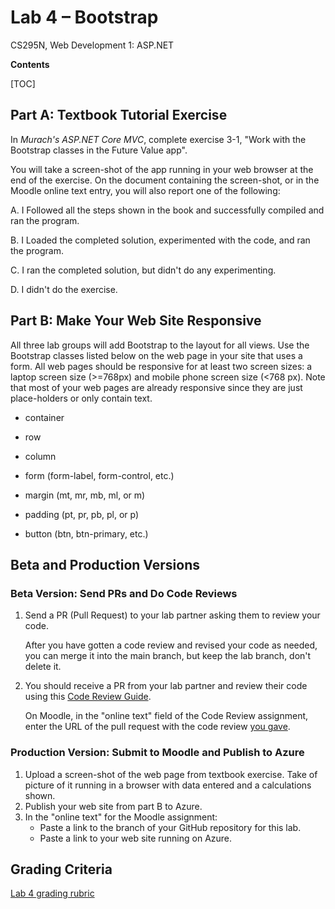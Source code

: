 # Lab 4 – Bootstrap
 CS295N, Web Development 1: ASP.NET

**Contents**

[TOC]

## Part A: Textbook Tutorial Exercise

In *Murach's ASP.NET Core MVC*, complete exercise 3-1, "Work with the Bootstrap classes in the Future Value app". 

You will take a screen-shot of the app running in your web browser at the end of the exercise. On the document containing the screen-shot, or in the Moodle online text entry,  you will also report one of the following:

A. I Followed all the steps shown in the book and successfully compiled and ran the program.

B. I Loaded the completed solution, experimented with the code, and ran the program.

C. I ran the completed solution, but didn't do any experimenting.

D. I didn't do the exercise.



## Part B: Make Your Web Site Responsive

All three lab groups will add Bootstrap to the layout for all views. Use the Bootstrap classes listed below on the web page in your site that uses a form. All web pages should be responsive for at least two screen sizes: a laptop screen size (>=768px) and mobile phone screen size (<768 px). Note that most of your web pages are already responsive since they are just place-holders or only contain text.

- container

- row

- column

- form (form-label, form-control, etc.)

- margin (mt, mr, mb, ml, or m)

- padding (pt, pr, pb, pl, or p)

- button (btn, btn-primary, etc.)




## Beta and Production Versions

### Beta Version: Send PRs and Do Code Reviews 

1. Send a PR (Pull Request) to your lab partner asking them to review your code. 

   After you have gotten a code review and revised your code as needed, you can merge it into the main branch, but keep the lab branch, don't delete it.

2. You should receive a PR from your lab partner and review their code using this [Code Review Guide](../CodeReviewGuide.html).

   On Moodle, in the "online text" field of the Code Review assignment, enter the URL of the pull request with the code review <u>you gave</u>.

### Production Version: Submit to Moodle and Publish to Azure

1.  Upload a screen-shot of the web page from textbook exercise. Take of picture of it running in a browser with data entered and a calculations shown.
2.  Publish your web site from part B to Azure.
3.  In the "online text" for the Moodle assignment:
    - Paste a link to the branch of your GitHub repository for this lab.
    - Paste a link to your web site running on Azure.



## Grading Criteria

[Lab 4 grading rubric](Lab04Rubric.htm)